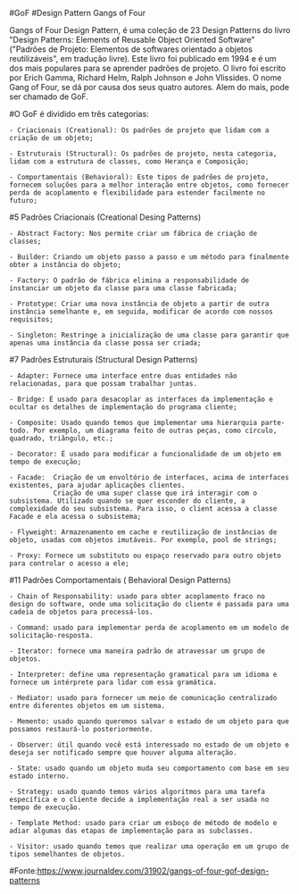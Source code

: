 ﻿#GoF
#Design Pattern Gangs of Four

Gangs of Four Design Pattern, é uma coleção de 23 Design Patterns do livro "Design Patterns: Elements of Reusable Object Oriented Software" ("Padrões de Projeto: Elementos de softwares orientado a objetos reutilizáveis", em tradução livre).
Este livro foi publicado em 1994 e é um dos mais populares para se aprender padrões de projeto. O livro foi escrito por Erich Gamma, Richard Helm, Ralph Johnson e John Vlissides. O nome Gang of Four, se dá por causa dos seus quatro autores. Alem do mais, pode ser chamado de GoF.

#O GoF é dividido em três categorias:

	- Criacionais (Creational): Os padrões de projeto que lidam com a criação de um objeto;

	- Estruturais (Structural): Os padrões de projeto, nesta categoria, lidam com a estrutura de classes, como Herança e Composição;

	- Comportamentais (Behavioral): Este tipos de padrões de projeto, fornecem soluções para a melhor interação entre objetos, como fornecer perda de acoplamento e flexibilidade para estender facilmente no futuro;

#5 Padrões Criacionais (Creational Desing Patterns)
	
	- Abstract Factory: Nos permite criar um fábrica de criação de classes;
	
	- Builder: Criando um objeto passo a passo e um método para finalmente obter a instância do objeto;

	- Factory: O padrão de fábrica elimina a responsabilidade de instanciar um objeto da classe para uma classe fabricada;

	- Prototype: Criar uma nova instância de objeto a partir de outra instância semelhante e, em seguida, modificar de acordo com nossos requisitos;

	- Singleton: Restringe a inicialização de uma classe para garantir que apenas uma instância da classe possa ser criada;

#7 Padrões Estruturais (Structural Design Patterns)

	- Adapter: Fornece uma interface entre duas entidades não relacionadas, para que possam trabalhar juntas.

	- Bridge: É usado para desacoplar as interfaces da implementação e ocultar os detalhes de implementação do programa cliente;

	- Composite: Usado quando temos que implementar uma hierarquia parte-todo. Por exemplo, um diagrama feito de outras peças, como círculo, quadrado, triângulo, etc.;

	- Decorator: É usado para modificar a funcionalidade de um objeto em tempo de execução;

	- Facade:  Criação de um envoltório de interfaces, acima de interfaces existentes, para ajudar aplicações clientes.
			   Criação de uma super classe que irá interagir com o subsistema. Utilizado quando se quer esconder do cliente, a complexidade do seu subsistema. Para isso, o client acessa a classe Facade e ela acessa o subsistema;

	- Flyweight: Armazenamento em cache e reutilização de instâncias de objeto, usadas com objetos imutáveis. Por exemplo, pool de strings;

	- Proxy: Fornece um substituto ou espaço reservado para outro objeto para controlar o acesso a ele;

#11 Padrões Comportamentais ( Behavioral Design Patterns)

	- Chain of Responsability: usado para obter acoplamento fraco no design do software, onde uma solicitação do cliente é passada para uma cadeia de objetos para processá-los.

	- Command: usado para implementar perda de acoplamento em um modelo de solicitação-resposta.

	- Iterator: fornece uma maneira padrão de atravessar um grupo de objetos.

	- Interpreter: define uma representação gramatical para um idioma e fornece um intérprete para lidar com essa gramática.

	- Mediator: usado para fornecer um meio de comunicação centralizado entre diferentes objetos em um sistema.

	- Memento: usado quando queremos salvar o estado de um objeto para que possamos restaurá-lo posteriormente.

	- Observer: útil quando você está interessado no estado de um objeto e deseja ser notificado sempre que houver alguma alteração.

	- State: usado quando um objeto muda seu comportamento com base em seu estado interno.

	- Strategy: usado quando temos vários algoritmos para uma tarefa específica e o cliente decide a implementação real a ser usada no tempo de execução.

	- Template Method: usado para criar um esboço de método de modelo e adiar algumas das etapas de implementação para as subclasses.

	- Visitor: usado quando temos que realizar uma operação em um grupo de tipos semelhantes de objetos.

#Fonte:https://www.journaldev.com/31902/gangs-of-four-gof-design-patterns